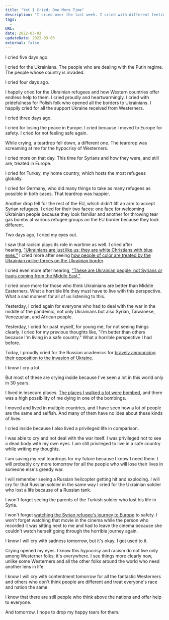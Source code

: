 ```yaml
---
title: "Yet I Cried; One More Time"
description: "I cried over the last week. I cried with different feelings. The wars create many different feelings in us. It creates conflicts within us. I cried a lot over the last week. This time, I know why I cried."
tags:
  -
URL:
date: 2022-03-03
updateDate: 2022-03-03
external: false
---
```


I cried five days ago.

I cried for the Ukrainians. The people who are dealing with the Putin regime. The people whose country is invaded.

I cried four days ago.

I happily cried for the Ukrainian refugees and how Western countries offer endless help to them. I cried proudly and heartwarmingly. I cried with pridefulness for Polish folk who opened all the borders to Ukrainians. I happily cried for all the support Ukraine received from Westerners.

I cried three days ago.

I cried for losing the peace in Europe. I cried because I moved to Europe for safety. I cried for not feeling safe again.

While crying, a teardrop fell down, a different one. The teardrop was screaming at me for the hypocrisy of Westerners.

I cried more on that day. This time for Syrians and how they were, and still are, treated in Europe.

I cried for Turkey, my home country, which hosts the most refugees globally.

I cried for Germany, who did many things to take as many refugees as possible in both cases. That teardrop was happier.

Another drop fell for the rest of the EU, which didn't lift an arm to accept Syrian refugees. I cried for their two faces: one face for welcoming Ukrainian people because they look familiar and another for throwing tear gas bombs at various refugee groups on the EU border because they look different.

Two days ago, I cried my eyes out.

I saw that racism plays its role in wartime as well. I cried after hearing, ["Ukrainians are just like us; they are white Christians with blue eyes."](https://www.youtube.com/watch?v=2z9UyPurVok)
I cried more after seeing [how people of color are treated by the Ukrainian police forces on the Ukrainian border](https://www.youtube.com/watch?v=nXhQQd46e2o).

I cried even more after hearing, ["These are Ukrainian people, not Syrians or Iraqis coming from the Middle East."](https://www.youtube.com/watch?v=2z9UyPurVok)

I cried once more for those who think Ukrainians are better than Middle Easterners. What a horrible life they must have to live with this perspective. What a sad moment for all of us listening to this.

Yesterday, I cried again for everyone who had to deal with the war in the middle of the pandemic, not only Ukrainians but also Syrian, Taiwanese, Venezuelan, and African people.

Yesterday, I cried for past myself, for young me, for not seeing things clearly. I cried for my previous thoughts like, "I'm better than others because I'm living in a safe country." What a horrible perspective I had before.

Today, I proudly cried for the Russian academics for [bravely announcing their opposition to the invasion of Ukraine](https://trv-science.ru/en/2022/02/we-are-against-war-en/).

I know I cry a lot.

But most of these are crying inside because I've seen a lot in this world only in 30 years.

I lived in insecure places. [The places I walked a lot were bombed](https://en.wikipedia.org/wiki/2015_Ankara_bombings), and there was a high possibility of me dying in one of the bombings.

I moved and lived in multiple countries, and I have seen how a lot of people are the same and selfish. And many of them have no idea about these kinds of lives.

I cried inside because I also lived a privileged life in comparison.

I was able to cry and not deal with the war itself. I was privileged not to see a dead body with my own eyes. I am still privileged to live in a safe country while writing my thoughts.

I am saving my real teardrops for my future because I know I need them. I will probably cry more tomorrow for all the people who will lose their lives in someone else's greedy war.

I will remember seeing a Russian helicopter getting hit and exploding. I will cry for that Russian soldier in the same way I cried for the Ukrainian soldier who lost a life because of a Russian tank.

I won't forget seeing the parents of the Turkish soldier who lost his life in Syria.

I won't forget [watching the Syrian refugee's journey to Europe](https://www.theguardian.com/world/video/2017/aug/02/escape-from-syria-ranias-odyssey-video) to safety. I won't forget watching that movie in the cinema while the person who recorded it was sitting next to me and had to leave the cinema because she couldn't watch herself going through the horrible journey again.

I know I will cry with sadness tomorrow, but it's okay. I got used to it.

Crying opened my eyes. I know this hypocrisy and racism do not live only among Westerner folks; it's everywhere. I see things more clearly now, unlike some Westerners and all the other folks around the world who need another lens in life.

I know I will cry with contentment tomorrow for all the fantastic Westerners and others who don't think people are different and treat everyone's race and nation the same.

I know that there are still people who think above the nations and offer help to everyone.

And tomorrow, I hope to drop my happy tears for them.
